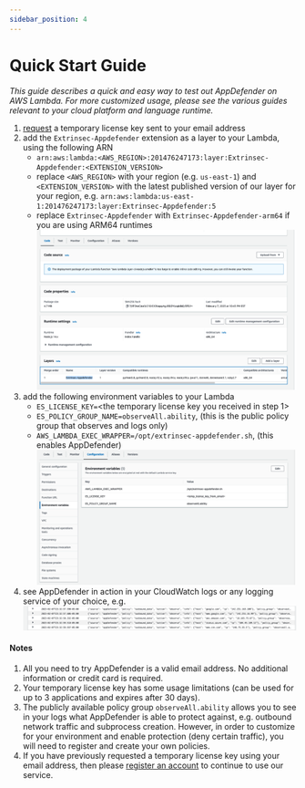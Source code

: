 ```yaml
---
sidebar_position: 4
---
```


# Quick Start Guide

_This guide describes a quick and easy way to test out AppDefender on AWS Lambda.  For more customized usage, please see the various guides relevant to your cloud platform and language runtime._

1. [request](https://www.extrinsec.com/try) a temporary license key sent to your email address
1. add the `Extrinsec-Appdefender` extension as a layer to your Lambda, using the following ARN
   - `arn:aws:lambda:<AWS_REGION>:201476247173:layer:Extrinsec-Appdefender:<EXTENSION_VERSION>`
   - replace `<AWS_REGION>` with your region (e.g. `us-east-1`) and `<EXTENSION_VERSION>` with the latest published version of our layer for your region, e.g. `arn:aws:lambda:us-east-1:201476247173:layer:Extrinsec-Appdefender:5`
   - replace `Extrinsec-Appdefender` with `Extrinsec-Appdefender-arm64` if you are using ARM64 runtimes
   ![lambda add layer](images/quick-start-add-layer.png "Add AppDefender Layer")
1. add the following environment variables to your Lambda
   - `ES_LICENSE_KEY=`<the temporary license key you received in step 1>
   - `ES_POLICY_GROUP_NAME=observeAll.ability`, (this is the public policy group that observes and logs only)
   - `AWS_LAMBDA_EXEC_WRAPPER=/opt/extrinsec-appdefender.sh`, (this enables AppDefender)
   ![Environment Variables](images/quick-start-envs.png "Environment Variables")
1. see AppDefender in action in your CloudWatch logs or any logging service of your choice, e.g.
   ![AppDefender CloudWatch Logs](images/quick-start-logs.png "AppDefender CloudWatch Logs")

#### Notes

1. All you need to try AppDefender is a valid email address.  No additional information or credit card is required.
1. Your temporary license key has some usage limitations (can be used for up to 3 applications and expires after 30 days).
1. The publicly available policy group `observeAll.ability` allows you to see in your logs what AppDefender is able to protect against, e.g. outbound network traffic and subprocess creation.  However, in order to customize for your environment and enable protection (deny certain traffic), you will need to register and create your own policies.
1. If you have previously requested a temporary license key using your email address, then please [register an account](https://www.extrinsec.com/signup) to continue to use our service.
